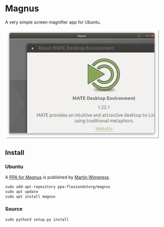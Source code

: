 # Magnus

A very simple screen magnifier app for Ubuntu.

![Magnus Screenshot](data/screenshot.png?raw=true)

## Install

### Ubuntu

A [PPA for Magnus](https://launchpad.net/~flexiondotorg/+archive/ubuntu/magnus) is published by [Martin Wimpress](https://github.com/flexiondotorg).

    sudo add-apt-repository ppa:flexiondotorg/magnus
    sudo apt update
    sudo apt install magnus

### Source

    sudo python3 setup.py install
